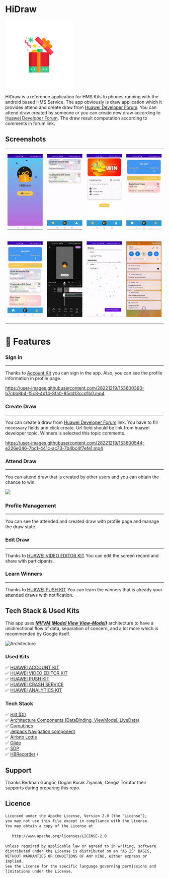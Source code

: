 # HiDraw
![appicon](https://github.com/oguz-sahin/HiDraw/blob/develop/app/src/main/res/mipmap-xhdpi/ic_launcher_foreground.png)

HiDraw is a reference application for HMS Kits to phones running with the android based
HMS Service. The app obviously is draw application which it provides attend and create draw from [Huawei Developer Forum](https://forums.developer.huawei.com/forumPortal/en/home).
You can attend draw created by someone or you can create new draw according to [Huawei Developer Forum](https://forums.developer.huawei.com/forumPortal/en/home).
The draw result computation according to comments in forum link.
## Screenshots

<table>
<tr>
<td>

![Explore Landmarks](art/screenshoots/auth_kit_sign_.jpg)</td>

<td>

![Explore Landmarks](art/screenshoots/active_draw.jpg)</td>

<td>

![Explore Landmarks](art/screenshoots/attend_draw.jpg)</td>

<td>

![Explore Landmarks](art/screenshoots/my_attended.jpg)</td></tr>

<tr>
<td>

![Explore Landmarks](art/screenshoots/my_created.jpg)</td>

<td>

![Explore Landmarks](art/screenshoots/edit_draw_screenrecord.jpg)</td>

<td>

![Explore Landmarks](art/screenshoots/result_draw.jpg)</td>

<td>

![Explore Landmarks](art/screenshoots/push_notification.jpg)</td></tr>

</table>


# 📱 Features

### Sign in

-----
Thanks to [Account Kit](https://developer.huawei.com/consumer/en/hms/huawei-accountkit/) you
can sign in the app. Also, you can see the profile information in profile page.

https://user-images.githubusercontent.com/28221219/153600393-b7cbb8b4-f5c8-4d14-8fa0-85dd13ccd1b0.mp4

### Create Draw

-----
You can create a draw from [Huawei Developer Forum](https://forums.developer.huawei.com/forumPortal/en/home) link. You have to fill necessary fields and click create.
Url field should be link from huawei developer topic. Winners is selected this topic comments.  

https://user-images.githubusercontent.com/28221219/153600544-e226e046-7bc1-441c-ac73-7b4bc4f7efe1.mp4

### Attend Draw

-----
You can attend draw that is created by other users and you can obtain the chance to win.

<img src='/art/03LandmarkDetail/LandmarkDetail.png' width='358'>

### Profile Management

-----
You can see the attended and created draw with profile page and manage the draw state.


### Edit Draw

-----
Thanks to [HUAWEI VIDEO EDITOR KIT](https://developer.huawei.com/consumer/en/hms/huawei-video-editor/) You can edit the screen record and share with participants.


### Learn Winners

-----
Thanks to [HUAWEI PUSH KIT](https://developer.huawei.com/consumer/en/hms/huawei-pushkit/) You can learn the winners that is already your attended draws with notification.



## Tech Stack & Used Kits

This app uses [***MVVM (Model View View-Model)***](https://developer.android.com/jetpack/docs/guide#recommended-app-arch) architecture to have a unidirectional flow of data, separation of concern, and a lot more which is recommended by Google itself.

![Architecture](https://developer.android.com/topic/libraries/architecture/images/final-architecture.png)

### Used Kits
✅ [HUAWEI ACCOUNT KIT](https://developer.huawei.com/consumer/en/hms/huawei-accountkit/) \
✅ [HUAWEI VIDEO EDITOR KIT](https://developer.huawei.com/consumer/en/hms/huawei-video-editor/) \
✅ [HUAWEI PUSH KIT](https://developer.huawei.com/consumer/en/hms/huawei-pushkit/) \
✅ [HUAWEI CRASH SERVICE](https://developer.huawei.com/consumer/en/doc/development/AppGallery-connect-Guides/agc-crash-introduction-0000001055732708)     \
✅ [HUAWEI ANALYTICS KIT](https://developer.huawei.com/consumer/en/hms/huawei-analyticskit/)     


### Tech Stack

✅ [Hilt (DI)](https://developer.android.com/training/dependency-injection/hilt-android)     \
✅ [Architecture Components (DataBinding, ViewModel, LiveData)](https://developer.android.com/topic/libraries/architecture/viewmodel)     \
✅ [Coroutines](https://developer.android.com/kotlin/coroutines)     \
✅ [Jetpack Navigation component](https://developer.android.com/guide/navigation)     \
✅ [Airbnb Lottie](https://github.com/airbnb/lottie-android)     \
✅ [Glide](https://github.com/bumptech/glide)     \
✅ [SDP](https://github.com/intuit/sdp) \
✅ [HBRecorder](https://github.com/HBiSoft/HBRecorder) \

## Support
Thanks Berkhan Güngör, Dogan Burak Ziyanak, Cengiz Torufor their supports during preparing this repo.

## Licence

    Licensed under the Apache License, Version 2.0 (the "License");
    you may not use this file except in compliance with the License.
    You may obtain a copy of the License at

       http://www.apache.org/licenses/LICENSE-2.0

    Unless required by applicable law or agreed to in writing, software
    distributed under the License is distributed on an "AS IS" BASIS,
    WITHOUT WARRANTIES OR CONDITIONS OF ANY KIND, either express or implied.
    See the License for the specific language governing permissions and
    limitations under the License.

